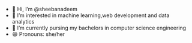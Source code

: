 - 👋 Hi, I’m @sheebanadeem
- 👀 I’m interested in machine learning,web development and data analytics
- 🌱 I’m currently pursing my bachelors in computer science engineering
- 😄 Pronouns: she/her


<!---
sheebanadeem/sheebanadeem is a ✨ special ✨ repository because its `README.md` (this file) appears on your GitHub profile.
You can click the Preview link to take a look at your changes.
--->
